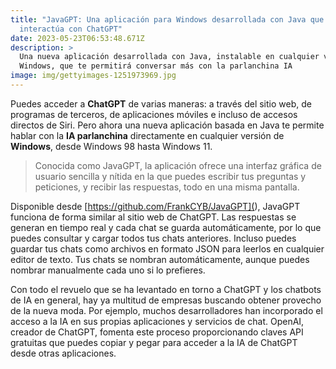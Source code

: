 ```yaml
---
title: "JavaGPT: Una aplicación para Windows desarrollada con Java que
  interactúa con ChatGPT"
date: 2023-05-23T06:53:48.671Z
description: >
  Una nueva aplicación desarrollada con Java, instalable en cualquier versión de
  Windows, que te permitirá conversar más con la parlanchina IA 
image: img/gettyimages-1251973969.jpg
---
```

Puedes acceder a **ChatGPT** de varias maneras: a través del sitio web, de programas de terceros, de aplicaciones móviles e incluso de accesos directos de Siri. Pero ahora una nueva aplicación basada en Java te permite hablar con la **IA parlanchina** directamente en cualquier versión de **Windows**, desde Windows 98 hasta Windows 11.

> Conocida como JavaGPT, la aplicación ofrece una interfaz gráfica de usuario sencilla y nítida en la que puedes escribir tus preguntas y peticiones, y recibir las respuestas, todo en una misma pantalla.

Disponible desde [https://github.com/FrankCYB/JavaGPT](<el repositorio GitHub de sus creadores>), JavaGPT funciona de forma similar al sitio web de ChatGPT. Las respuestas se generan en tiempo real y cada chat se guarda automáticamente, por lo que puedes consultar y cargar todos tus chats anteriores. Incluso puedes guardar tus chats como archivos en formato JSON para leerlos en cualquier editor de texto. Tus chats se nombran automáticamente, aunque puedes nombrar manualmente cada uno si lo prefieres.

Con todo el revuelo que se ha levantado en torno a ChatGPT y los chatbots de IA en general, hay ya multitud de empresas buscando obtener provecho de la nueva moda. Por ejemplo, muchos desarrolladores han incorporado el acceso a la IA en sus propias aplicaciones y servicios de chat. OpenAI, creador de ChatGPT, fomenta este proceso proporcionando claves API gratuitas que puedes copiar y pegar para acceder a la IA de ChatGPT desde otras aplicaciones.